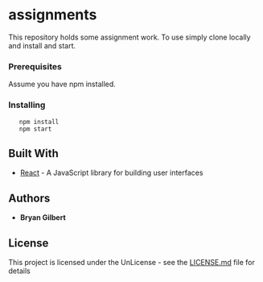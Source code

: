 # assignments

This repository holds some assignment work.  To use simply clone locally and install and start.

### Prerequisites

Assume you have npm installed.


### Installing

```
   npm install
   npm start
```

## Built With

* [React](https://reactjs.org/) - A JavaScript library for building user interfaces


## Authors

* **Bryan Gilbert**


## License

This project is licensed under the UnLicense - see the [LICENSE.md](LICENSE.md) file for details
